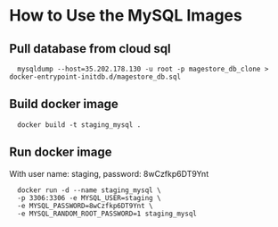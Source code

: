 # How to Use the MySQL Images

## Pull database from cloud sql

```
  mysqldump --host=35.202.178.130 -u root -p magestore_db_clone > docker-entrypoint-initdb.d/magestore_db.sql
```

## Build docker image

```
  docker build -t staging_mysql .
```

## Run docker image

With user name: staging, password: 8wCzfkp6DT9Ynt

```
  docker run -d --name staging_mysql \
  -p 3306:3306 -e MYSQL_USER=staging \
  -e MYSQL_PASSWORD=8wCzfkp6DT9Ynt \
  -e MYSQL_RANDOM_ROOT_PASSWORD=1 staging_mysql
```
